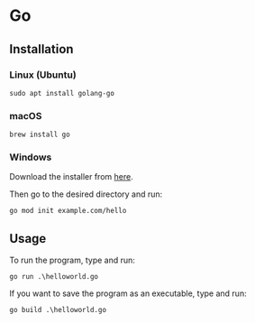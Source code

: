 # Go

## Installation

### Linux (Ubuntu)
```
sudo apt install golang-go
```
### macOS
```
brew install go
```
### Windows
Download the installer from [here](https://golang.org/dl/).

Then go to the desired directory and run:
```
go mod init example.com/hello
```

## Usage

To run the program, type and run:
```
go run .\helloworld.go
```

If you want to save the program as an executable, type and run:
```
go build .\helloworld.go
```
